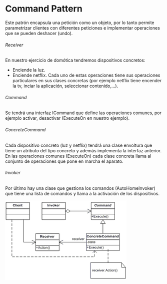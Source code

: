 # Command Pattern

Este patrón encapsula una petición como un objeto, por lo tanto permite parametrizar clientes con diferentes peticiones e implementar operaciones que se pueden deshacer (undo).

###### Receiver
En nuestro ejercicio de domótica tendremos dispositivos concretos:
 - Enciende la luz.
 - Enciende netflix.
Cada uno de estas operaciones tiene sus operaciones particulares en sus clases concretas (por ejemplo netflix tiene encender la tv, inciar la aplicación, seleccionar contenido,...).

###### Command
Se tendrá una interfaz ICommand que define las operaciones comunes, por ejemplo activar, desactivar (ExecuteOn en nuestro ejemplo).

###### ConcreteCommand
Cada dispositivo concreto (luz y netflix) tendrá una clase envoltura que tiene un atributo del tipo concreto y además implementa la interfaz anterior. En las operaciones comunes (ExecuteOn) cada clase concreta llama al conjunto de operaciones que pone en marcha el aparato.

###### Invoker
Por último hay una clase que gestiona los comandos (AutoHomeInvoker) que tiene una lista de comandos y llama a la activación de los dispositivos.

![DecoratorUML](commandPattern.gif)
